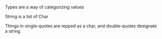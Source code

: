 Types are a way of categorizing values

String is a list of Char

Things in single-quotes are repped as a char, and double-quotes designate a string
